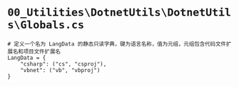 # `00_Utilities\DotnetUtils\DotnetUtils\Globals.cs`

```
# 定义一个名为 LangData 的静态只读字典，键为语言名称，值为元组，元组包含代码文件扩展名和项目文件扩展名
LangData = {
    "csharp": ("cs", "csproj"),
    "vbnet": ("vb", "vbproj")
}
```